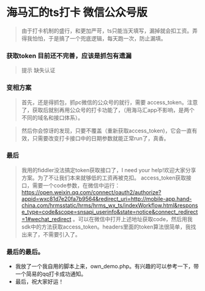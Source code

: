 # 海马汇的ts打卡 微信公众号版

> 由于打卡机制的盛行，和更加严苛，ts只能当天填写，漏掉就会扣工资。弄得我怕怕，于是搞了一个兜底逻辑，每天跑一次，防止漏填。

### 获取token 目前还不完善，应该是抓包有遗漏

> 提示 缺失认证

### 变相方案

> 首先，还是得抓包，抓pc微信的公众号的就行，需要 access_token。注意了，获取后就别再用公众号的打卡功能了，（用海马汇app不影响，是两个不同的域名和接口体系）。

> 然后你会惊讶的发现，只要不覆盖（重新获取access_token)，它会一直有效，只需要改变打卡接口中的日期参数就能正常run了，真香。

### 最后

> 我用的fiddler没法搞定token获取接口了，I need your help!欢迎大家分享方案。为了不让我们本来就够低的工资再被克扣。
> access_token获取接口，需要一个code参数，在微信中运行：https://open.weixin.qq.com/connect/oauth2/authorize?appid=wxc81d7e20fa7b9564&redirect_uri=http://mobile-app.hand-china.com/hrmsstatic/hrms/hrms_wx_ts/indexWorkflow.html&response_type=code&scope=snsapi_userinfo&state=notice&connect_redirect=1#wechat_redirect 。可以在微信中打开上述地址获取code，然后用我sdk中的方法获取access_token。headers里面的token算法很简单，我找出来了，不需要引入了。

### 最后的最后。
+ 我放了一个我自用的脚本上来，own_demo.php。有兴趣的可以参考一下，带一个简易的qq打卡成功通知。
+ 最后，祝大家好运！
